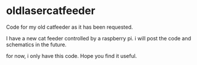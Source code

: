 # oldlasercatfeeder
Code for my old catfeeder as it has been requested.

I have a new cat feeder controlled by a raspberry pi. i will post the code and schematics in the future.

for now, i only have this code. Hope you find it useful.
